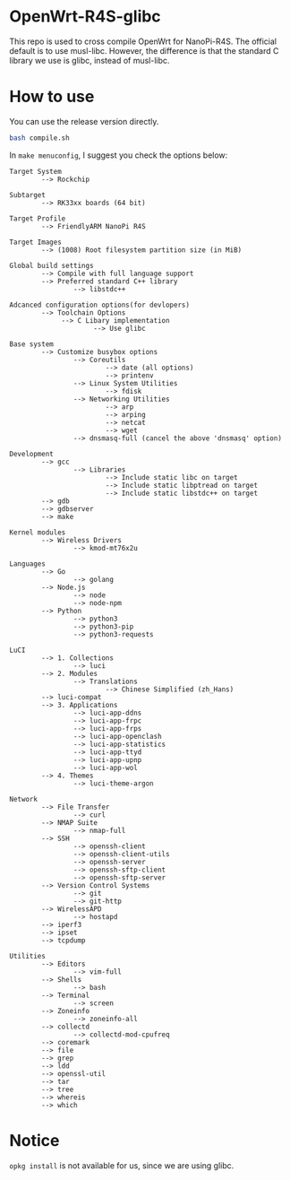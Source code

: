 # OpenWrt-R4S-glibc
This repo is used to cross compile OpenWrt for NanoPi-R4S. 
The official default is to use musl-libc.
However, the difference is that the standard C library we use is glibc, instead of musl-libc. 

# How to use

You can use the release version directly.

```bash
bash compile.sh
```

In `make menuconfig`, I suggest you check the options below:

```
Target System
        --> Rockchip

Subtarget
        --> RK33xx boards (64 bit)

Target Profile
        --> FriendlyARM NanoPi R4S

Target Images
        --> (1008) Root filesystem partition size (in MiB)

Global build settings 
		--> Compile with full language support
		--> Preferred standard C++ library 
				--> libstdc++

Adcanced configuration options(for devlopers)
		--> Toolchain Options
			 --> C Libary implementation
					 --> Use glibc

Base system 
		--> Customize busybox options 
				--> Coreutils
						--> date (all options)
						--> printenv
				--> Linux System Utilities 
						--> fdisk
				--> Networking Utilities 
						--> arp
						--> arping
						--> netcat
						--> wget
				--> dnsmasq-full (cancel the above 'dnsmasq' option)

Development 
		--> gcc
				--> Libraries  
						--> Include static libc on target
						--> Include static libptread on target
						--> Include static libstdc++ on target
		--> gdb
		--> gdbserver
		--> make

Kernel modules
		--> Wireless Drivers
				--> kmod-mt76x2u

Languages
		--> Go
				--> golang
		--> Node.js
				--> node
				--> node-npm
		--> Python
				--> python3
				--> python3-pip
				--> python3-requests

LuCI
		--> 1. Collections
				--> luci
		--> 2. Modules
				--> Translations
						--> Chinese Simplified (zh_Hans)
		--> luci-compat
		--> 3. Applications
				--> luci-app-ddns
				--> luci-app-frpc
				--> luci-app-frps
				--> luci-app-openclash
				--> luci-app-statistics
				--> luci-app-ttyd
				--> luci-app-upnp
				--> luci-app-wol
		--> 4. Themes
				--> luci-theme-argon

Network
		--> File Transfer
				--> curl
		--> NMAP Suite
				--> nmap-full
		--> SSH
				--> openssh-client
				--> openssh-client-utils
				--> openssh-server
				--> openssh-sftp-client
				--> openssh-sftp-server
		--> Version Control Systems
				--> git
				--> git-http
		--> WirelessAPD
				--> hostapd
		--> iperf3
		--> ipset
		--> tcpdump

Utilities
		--> Editors
				--> vim-full
		--> Shells
				--> bash
		--> Terminal
				--> screen
		--> Zoneinfo
				--> zoneinfo-all
		--> collectd
				--> collectd-mod-cpufreq
		--> coremark
		--> file
		--> grep
		--> ldd
		--> openssl-util
		--> tar
		--> tree
		--> whereis
		--> which
```

# Notice
`opkg install` is not available for us, since we are using glibc.



